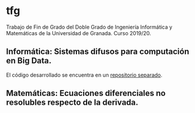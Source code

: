 # tfg
Trabajo de Fin de Grado del Doble Grado de Ingeniería Informática y Matemáticas de la Universidad de Granada. Curso 2019/20.

## Informática: Sistemas difusos para computación en Big Data.

El código desarrollado se encuentra en un [repositorio separado](https://github.com/antcc/fuzzyspark).

## Matemáticas: Ecuaciones diferenciales no resolubles respecto de la derivada.
